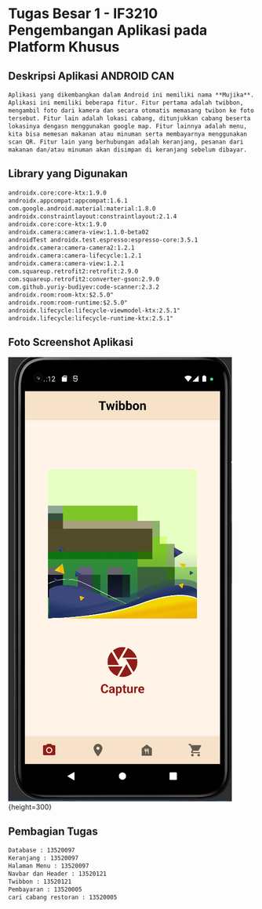 # Tugas Besar 1 - IF3210 Pengembangan Aplikasi pada Platform Khusus

## Deskripsi Aplikasi ANDROID CAN
    Aplikasi yang dikembangkan dalam Android ini memiliki nama **Mujika**. Aplikasi ini memiliki beberapa fitur. Fitur pertama adalah twibbon, mengambil foto dari kamera dan secara otomatis memasang twibon ke foto tersebut. Fitur lain adalah lokasi cabang, ditunjukkan cabang beserta lokasinya dengasn menggunakan google map. Fitur lainnya adalah menu, kita bisa memesan makanan atau minuman serta membayarnya menggunakan scan QR. Fitur lain yang berhubungan adalah keranjang, pesanan dari makanan dan/atau minuman akan disimpan di keranjang sebelum dibayar.

## Library yang Digunakan 
    androidx.core:core-ktx:1.9.0
    androidx.appcompat:appcompat:1.6.1
    com.google.android.material:material:1.8.0
    androidx.constraintlayout:constraintlayout:2.1.4
    androidx.core:core-ktx:1.9.0
    androidx.camera:camera-view:1.1.0-beta02
    androidTest androidx.test.espresso:espresso-core:3.5.1
    androidx.camera:camera-camera2:1.2.1
    androidx.camera:camera-lifecycle:1.2.1
    androidx.camera:camera-view:1.2.1
    com.squareup.retrofit2:retrofit:2.9.0
    com.squareup.retrofit2:converter-gson:2.9.0
    com.github.yuriy-budiyev:code-scanner:2.3.2
    androidx.room:room-ktx:$2.5.0"
    androidx.room:room-runtime:$2.5.0"
    androidx.lifecycle:lifecycle-viewmodel-ktx:2.5.1"
    androidx.lifecycle:lifecycle-runtime-ktx:2.5.1"

## Foto Screenshot Aplikasi
![Camera](./ss/Camera.png){height=300}

## Pembagian Tugas
    Database : 13520097
    Keranjang : 13520097
    Halaman Menu : 13520097
    Navbar dan Header : 13520121
    Twibbon : 13520121
    Pembayaran : 13520005
    cari cabang restoran : 13520005

